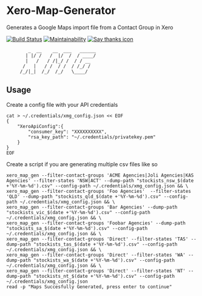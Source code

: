 # Xero-Map-Generator
Generates a Google Maps import file from a Contact Group in Xero

[![Build Status](https://travis-ci.org/derwentx/Xero-Map-Generator.svg?branch=master)](https://travis-ci.org/derwentx/Xero-Map-Generator)
[![Maintainability](https://api.codeclimate.com/v1/badges/8fde8d3562484457ae4b/maintainability)](https://codeclimate.com/github/derwentx/Xero-Map-Generator/maintainability)
[![Say thanks icon](https://img.shields.io/badge/Say%20Thanks-!-1EAEDB.svg)](https://saythanks.io/to/derwentx)

```
        _  __    __  ___   ______
       | |/ /   /  |/  /  / ____/
       |   /   / /|_/ /  / / __
      /   |   / /  / /  / /_/ /
     /_/|_|  /_/  /_/   \____/

```

## Usage

Create a config file with your API credentials
```
cat > ~/.credentials/xmg_config.json << EOF
{
    "XeroApiConfig":{
        "consumer_key": "XXXXXXXXXX",
        "rsa_key_path": "~/.credentials/privatekey.pem"
    }
}
EOF
```

Create a script if you are generating multiple csv files like so

```
xero_map_gen --filter-contact-groups 'ACME Agencies|Joli Agencies|KAS Agencies' --filter-states 'NSW|ACT' --dump-path "stockists_nsw_$(date +'%Y-%m-%d').csv" --config-path ~/.credentials/xmg_config.json && \
xero_map_gen --filter-contact-groups 'Foo Agencies'  --filter-states 'QLD' --dump-path "stockists_qld_$(date +'%Y-%m-%d').csv" --config-path ~/.credentials/xmg_config.json && \
xero_map_gen --filter-contact-groups 'Bar Agencies' --dump-path "stockists_vic_$(date +'%Y-%m-%d').csv" --config-path ~/.credentials/xmg_config.json && \
xero_map_gen --filter-contact-groups 'Foobar Agencies' --dump-path "stockists_sa_$(date +'%Y-%m-%d').csv" --config-path ~/.credentials/xmg_config.json && \
xero_map_gen --filter-contact-groups 'Direct' --filter-states 'TAS' --dump-path "stockists_tas_$(date +'%Y-%m-%d').csv" --config-path ~/.credentials/xmg_config.json && \
xero_map_gen --filter-contact-groups 'Direct' --filter-states 'WA' --dump-path "stockists_wa_$(date +'%Y-%m-%d').csv" --config-path ~/.credentials/xmg_config.json && \
xero_map_gen --filter-contact-groups 'Direct' --filter-states 'NT' --dump-path "stockists_nt_$(date +'%Y-%m-%d').csv" --config-path ~/.credentials/xmg_config.json
read -p "Maps Succesfully Generated, press enter to continue"
```
